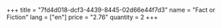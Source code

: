 +++
title = "7fd4d018-dcf3-4439-8445-02d66e44f7d3"
name = "Fact or Fiction"
lang = ["en"]
price = "2.76"
quantity = 2
+++
